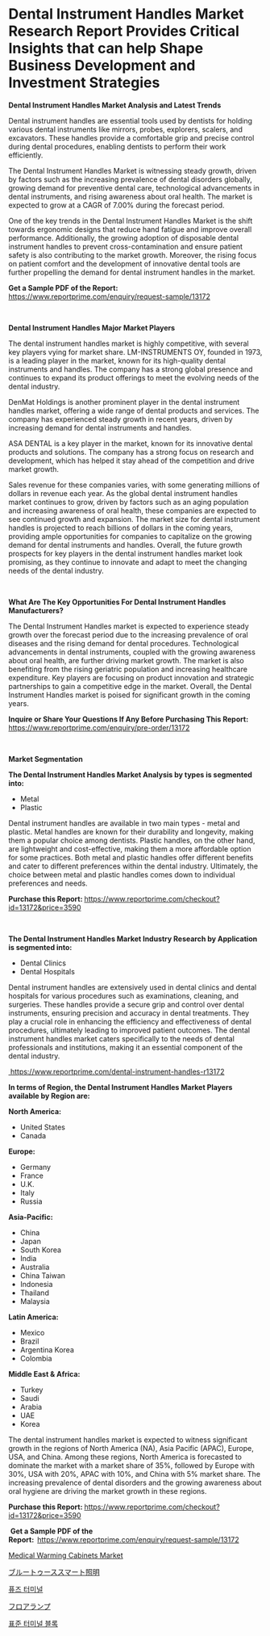 <p><h1>Dental Instrument Handles Market Research Report Provides Critical Insights that can help Shape Business Development and Investment Strategies</h1></p><p><strong>Dental Instrument Handles Market Analysis and Latest Trends</strong></p>
<p><p>Dental instrument handles are essential tools used by dentists for holding various dental instruments like mirrors, probes, explorers, scalers, and excavators. These handles provide a comfortable grip and precise control during dental procedures, enabling dentists to perform their work efficiently.</p><p>The Dental Instrument Handles Market is witnessing steady growth, driven by factors such as the increasing prevalence of dental disorders globally, growing demand for preventive dental care, technological advancements in dental instruments, and rising awareness about oral health. The market is expected to grow at a CAGR of 7.00% during the forecast period.</p><p>One of the key trends in the Dental Instrument Handles Market is the shift towards ergonomic designs that reduce hand fatigue and improve overall performance. Additionally, the growing adoption of disposable dental instrument handles to prevent cross-contamination and ensure patient safety is also contributing to the market growth. Moreover, the rising focus on patient comfort and the development of innovative dental tools are further propelling the demand for dental instrument handles in the market.</p></p>
<p><strong>Get a Sample PDF of the Report:&nbsp;</strong> <a href="https://www.reportprime.com/enquiry/request-sample/13172">https://www.reportprime.com/enquiry/request-sample/13172</a></p>
<p>&nbsp;</p>
<p><strong>Dental Instrument Handles Major Market Players</strong></p>
<p><p>The dental instrument handles market is highly competitive, with several key players vying for market share. LM-INSTRUMENTS OY, founded in 1973, is a leading player in the market, known for its high-quality dental instruments and handles. The company has a strong global presence and continues to expand its product offerings to meet the evolving needs of the dental industry.</p><p>DenMat Holdings is another prominent player in the dental instrument handles market, offering a wide range of dental products and services. The company has experienced steady growth in recent years, driven by increasing demand for dental instruments and handles.</p><p>ASA DENTAL is a key player in the market, known for its innovative dental products and solutions. The company has a strong focus on research and development, which has helped it stay ahead of the competition and drive market growth.</p><p>Sales revenue for these companies varies, with some generating millions of dollars in revenue each year. As the global dental instrument handles market continues to grow, driven by factors such as an aging population and increasing awareness of oral health, these companies are expected to see continued growth and expansion. The market size for dental instrument handles is projected to reach billions of dollars in the coming years, providing ample opportunities for companies to capitalize on the growing demand for dental instruments and handles. Overall, the future growth prospects for key players in the dental instrument handles market look promising, as they continue to innovate and adapt to meet the changing needs of the dental industry.</p></p>
<p>&nbsp;</p>
<p><strong>What Are The Key Opportunities For Dental Instrument Handles Manufacturers?</strong></p>
<p><p>The Dental Instrument Handles market is expected to experience steady growth over the forecast period due to the increasing prevalence of oral diseases and the rising demand for dental procedures. Technological advancements in dental instruments, coupled with the growing awareness about oral health, are further driving market growth. The market is also benefiting from the rising geriatric population and increasing healthcare expenditure. Key players are focusing on product innovation and strategic partnerships to gain a competitive edge in the market. Overall, the Dental Instrument Handles market is poised for significant growth in the coming years.</p></p>
<p><strong>Inquire or Share Your Questions If Any Before Purchasing This Report:</strong> <a href="https://www.reportprime.com/enquiry/pre-order/13172">https://www.reportprime.com/enquiry/pre-order/13172</a></p>
<p>&nbsp;</p>
<p><strong>Market Segmentation</strong></p>
<p><strong>The Dental Instrument Handles Market Analysis by types is segmented into:</strong></p>
<p><ul><li>Metal</li><li>Plastic</li></ul></p>
<p><p>Dental instrument handles are available in two main types - metal and plastic. Metal handles are known for their durability and longevity, making them a popular choice among dentists. Plastic handles, on the other hand, are lightweight and cost-effective, making them a more affordable option for some practices. Both metal and plastic handles offer different benefits and cater to different preferences within the dental industry. Ultimately, the choice between metal and plastic handles comes down to individual preferences and needs.</p></p>
<p><strong>Purchase this Report:&nbsp;</strong><a href="https://www.reportprime.com/checkout?id=13172&price=3590">https://www.reportprime.com/checkout?id=13172&price=3590</a></p>
<p>&nbsp;</p>
<p><strong>The Dental Instrument Handles Market Industry Research by Application is segmented into:</strong></p>
<p><ul><li>Dental Clinics</li><li>Dental Hospitals</li></ul></p>
<p><p>Dental instrument handles are extensively used in dental clinics and dental hospitals for various procedures such as examinations, cleaning, and surgeries. These handles provide a secure grip and control over dental instruments, ensuring precision and accuracy in dental treatments. They play a crucial role in enhancing the efficiency and effectiveness of dental procedures, ultimately leading to improved patient outcomes. The dental instrument handles market caters specifically to the needs of dental professionals and institutions, making it an essential component of the dental industry.</p></p>
<p><a href="https://www.reportprime.com/dental-instrument-handles-r13172">&nbsp;https://www.reportprime.com/dental-instrument-handles-r13172</a></p>
<p><strong>In terms of Region, the Dental Instrument Handles Market Players available by Region are:</strong></p>
<p>
    <p> <strong> North America: </strong>
        <ul>
            <li>United States</li>
            <li>Canada</li>
        </ul>
        </p> 
    <p> <strong> Europe: </strong>
        <ul>
            <li>Germany</li>
            <li>France</li>
            <li>U.K.</li>
            <li>Italy</li>
            <li>Russia</li>
        </ul>
        </p> 
    <p> <strong> Asia-Pacific: </strong>
        <ul>
            <li>China</li>
            <li>Japan</li>
            <li>South Korea</li>
            <li>India</li>
            <li>Australia</li>
            <li>China Taiwan</li>
            <li>Indonesia</li>
            <li>Thailand</li>
            <li>Malaysia</li>
        </ul>
        </p> 
    <p> <strong> Latin America: </strong>
        <ul>
            <li>Mexico</li>
            <li>Brazil</li>
            <li>Argentina Korea</li>
            <li>Colombia</li>
        </ul>
        </p> 
    <p> <strong> Middle East & Africa: </strong>
        <ul>
            <li>Turkey</li>
            <li>Saudi</li>
            <li>Arabia</li>
            <li>UAE</li>
            <li>Korea</li>
        </ul>
    </p>
    </p>
<p><p>The dental instrument handles market is expected to witness significant growth in the regions of North America (NA), Asia Pacific (APAC), Europe, USA, and China. Among these regions, North America is forecasted to dominate the market with a market share of 35%, followed by Europe with 30%, USA with 20%, APAC with 10%, and China with 5% market share. The increasing prevalence of dental disorders and the growing awareness about oral hygiene are driving the market growth in these regions.</p></p>
<p><strong>Purchase this Report: </strong><a href="https://www.reportprime.com/checkout?id=13172&price=3590">https://www.reportprime.com/checkout?id=13172&price=3590</a></p>
<p>&nbsp;<strong>Get a Sample PDF of the Report:&nbsp;&nbsp;</strong><a href="https://www.reportprime.com/enquiry/request-sample/13172">https://www.reportprime.com/enquiry/request-sample/13172</a></p>
<p><strong></strong></p>
<p><p><a href="https://github.com/jodemen/Market-Research-Report-List-2/blob/main/medical-warming-cabinets-market.md">Medical Warming Cabinets Market</a></p><p><a href="https://github.com/EthanMorar2011/Market-Research-Report-List-1/blob/main/461321727759.md">ブルートゥーススマート照明</a></p><p><a href="https://github.com/vseigx30c9a1j/Market-Research-Report-List-1/blob/main/615571928324.md">퓨즈 터미널</a></p><p><a href="https://github.com/dzy793153605/Market-Research-Report-List-1/blob/main/387866027708.md">フロアランプ</a></p><p><a href="https://github.com/WilburKihn5676/Market-Research-Report-List-1/blob/main/736120628325.md">표준 터미널 블록</a></p></p>